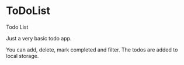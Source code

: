 # ToDoList
Todo List

Just a very basic todo app.

You can add, delete, mark completed and filter. The todos are added to local storage.
